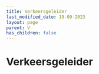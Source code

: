 ```yaml
---
title: Verkeersgeleider
last_modified_date: 19-09-2023
layout: page
parent: V
has_children: false
---
```


Verkeersgeleider
================

